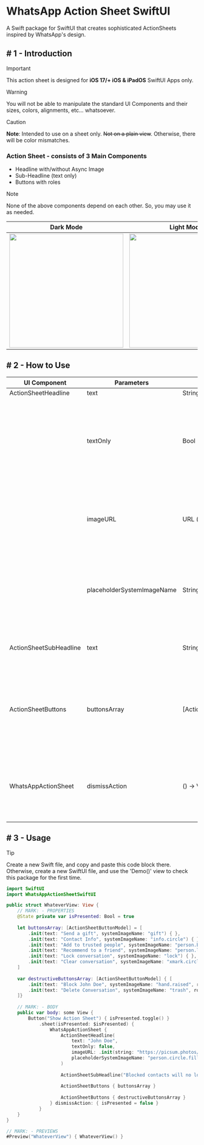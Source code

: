 # WhatsApp Action Sheet SwiftUI
 A Swift package for SwiftUI that creates sophisticated ActionSheets inspired by WhatsApp's design.

## # 1 - Introduction

> [!IMPORTANT]
> This action sheet is designed for **iOS 17/+ iOS & iPadOS** SwiftUI Apps only.

> [!WARNING]
> You will not be able to manipulate the standard UI Components and their sizes, colors, alignments, etc... whatsoever.

> [!CAUTION]
> **Note**: Intended to use on a sheet only. ~~Not on a plain view~~. Otherwise, there will be color mismatches.

### Action Sheet - consists of 3 Main Components
- Headline with/without Async Image
- Sub-Headline (text only)
- Buttons with roles
> [!Note]
> None of the above components depend on each other. So, you may use it as needed.

|Dark Mode|Light Mode|WhatsApp|
|-|-|-|
|<img src='https://github.com/KDTechniques/WhatsApp-Action-Sheet-SwiftUI/blob/main/readme_images/WhatsApp%20Action%20Sheet%20SwiftUI%20Preview%20-%20Dark%20Mode.png?raw=true' width='300'>|<img src='https://github.com/KDTechniques/WhatsApp-Action-Sheet-SwiftUI/blob/main/readme_images/WhatsApp%20Action%20Sheet%20SwiftUI%20Preview%20-%20Light%20Mode.png?raw=true' width='300'>|<img src='https://github.com/KDTechniques/WhatsApp-Action-Sheet-SwiftUI/blob/main/readme_images/Original%20WhatsApp%20Action%20Sheet%20Preview.png?raw=true' width='300'>|

## # 2 - How to Use

|UI Component|Parameters|Type|Description|
|-|-|-|-|
|ActionSheetHeadline|text|String|Mandatory|
||textOnly|Bool (default = true)|If you don't need an image for the headline exclude the parameter or pass true. Otherwise, pass false.|
||imageURL|URL (optional)|If provided don't forget to set the 'textOnly' parameter to false. Otherwise, exclude the parameter.|
||placeholderSystemImageName|String (optional)|If the provided image URL fails or is nil at some point, this placeholder will be displayed.|
|||||
|ActionSheetSubHeadline|text|String|Mandatory. Use '\n\n' if you want to go to a new line.|
|||||
|ActionSheetButtons|buttonsArray|[ActionSheetButtonModel]|Mandatory. Use the 'role' parameter only for destructive actions. Otherwise, exclude the parameter.|
|||||
|WhatsAppActionSheet|dismissAction|() -> Void|Mandatory. Use its closure to dismiss the action sheet, or to do something else.|

## # 3 - Usage

> [!TIP]
> Create a new Swift file, and copy and paste this code block there. 
> Otherwise, create a new SwiftUI file, and use the 'Demo()' view to check this package for the first time.

``` swift
import SwiftUI
import WhatsAppActionSheetSwiftUI

public struct WhateverView: View {
    // MARK: - PROPERTIES
    @State private var isPresented: Bool = true
    
    let buttonsArray: [ActionSheetButtonModel] = [
        .init(text: "Send a gift", systemImageName: "gift") { },
        .init(text: "Contact Info", systemImageName: "info.circle") { },
        .init(text: "Add to trusted people", systemImageName: "person.badge.shield.checkmark") { },
        .init(text: "Recommend to a friend", systemImageName: "person.line.dotted.person") { },
        .init(text: "Lock conversation", systemImageName: "lock") { },
        .init(text: "Clear conversation", systemImageName: "xmark.circle") { }
    ]
    
    var destructiveButtonsArray: [ActionSheetButtonModel] { [
        .init(text: "Block John Doe", systemImageName: "hand.raised", role: .destructive) { },
        .init(text: "Delete Conversation", systemImageName: "trash", role: .destructive) { }
    ]}
    
    // MARK: - BODY
    public var body: some View {
        Button("Show Action Sheet") { isPresented.toggle() }
            .sheet(isPresented: $isPresented) {
                WhatsAppActionSheet {
                    ActionSheetHeadline(
                        text: "John Doe",
                        textOnly: false,
                        imageURL: .init(string: "https://picsum.photos/100"),
                        placeholderSystemImageName: "person.circle.fill"
                    )
                    
                    ActionSheetSubHeadline("Blocked contacts will no longer be able to call you or send you messages.\n\nIf you block and report this contact, the last 5 messages will be forwarded to WhatsApp and your chat with this contact will be deleted from this device only.")
                    
                    ActionSheetButtons { buttonsArray }
                    
                    ActionSheetButtons { destructiveButtonsArray }
                } dismissAction: { isPresented = false }
            }
    }
}

// MARK: - PREVIEWS
#Preview("WhateverView") { WhateverView() }
```

